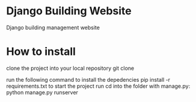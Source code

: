 

# Django Building Website
Django building management website

# How to install
clone the project into your local repository
git clone <ur>

run the following command to install the depedencies
pip install -r requirements.txt
to start the project run cd into the folder with manage.py:
python manage.py runserver
